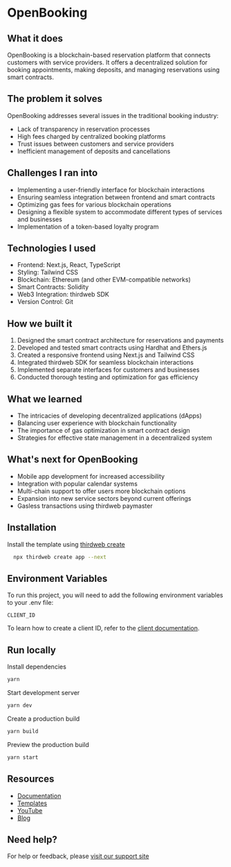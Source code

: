 # OpenBooking

## What it does

OpenBooking is a blockchain-based reservation platform that connects customers with service providers. It offers a decentralized solution for booking appointments, making deposits, and managing reservations using smart contracts.

## The problem it solves

OpenBooking addresses several issues in the traditional booking industry:

- Lack of transparency in reservation processes
- High fees charged by centralized booking platforms
- Trust issues between customers and service providers
- Inefficient management of deposits and cancellations

## Challenges I ran into

- Implementing a user-friendly interface for blockchain interactions
- Ensuring seamless integration between frontend and smart contracts
- Optimizing gas fees for various blockchain operations
- Designing a flexible system to accommodate different types of services and businesses
- Implementation of a token-based loyalty program

## Technologies I used

- Frontend: Next.js, React, TypeScript
- Styling: Tailwind CSS
- Blockchain: Ethereum (and other EVM-compatible networks)
- Smart Contracts: Solidity
- Web3 Integration: thirdweb SDK
- Version Control: Git

## How we built it

1. Designed the smart contract architecture for reservations and payments
2. Developed and tested smart contracts using Hardhat and Ethers.js
3. Created a responsive frontend using Next.js and Tailwind CSS
4. Integrated thirdweb SDK for seamless blockchain interactions
5. Implemented separate interfaces for customers and businesses
6. Conducted thorough testing and optimization for gas efficiency

## What we learned

- The intricacies of developing decentralized applications (dApps)
- Balancing user experience with blockchain functionality
- The importance of gas optimization in smart contract design
- Strategies for effective state management in a decentralized system

## What's next for OpenBooking

- Mobile app development for increased accessibility
- Integration with popular calendar systems
- Multi-chain support to offer users more blockchain options
- Expansion into new service sectors beyond current offerings
- Gasless transactions using thirdweb paymaster

## Installation

Install the template using [thirdweb create](https://portal.thirdweb.com/cli/create)

```bash
  npx thirdweb create app --next
```

## Environment Variables

To run this project, you will need to add the following environment variables to your .env file:

`CLIENT_ID`

To learn how to create a client ID, refer to the [client documentation](https://portal.thirdweb.com/typescript/v5/client).

## Run locally

Install dependencies

```bash
yarn
```

Start development server

```bash
yarn dev
```

Create a production build

```bash
yarn build
```

Preview the production build

```bash
yarn start
```

## Resources

- [Documentation](https://portal.thirdweb.com/typescript/v5)
- [Templates](https://thirdweb.com/templates)
- [YouTube](https://www.youtube.com/c/thirdweb)
- [Blog](https://blog.thirdweb.com)

## Need help?

For help or feedback, please [visit our support site](https://thirdweb.com/support)
